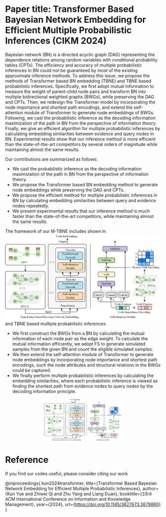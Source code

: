 # Paper title: Transformer Based Bayesian Network Embedding for Efficient Multiple Probabilistic Inferences (CIKM 2024)

Bayesian network (BN) is a directed acyclic graph (DAG)  representing the dependence relations among random variables with conditional probability tables (CPTs). The efficiency and accuracy of multiple probabilistic inferences in BN could not be guaranteed by most of the existing approximate inference methods. To address this issue, we propose the methods of Transformer based BN embedding (TBNE) and TBNE based probabilistic inferences. Specifically, we first adopt mutual information to measure the weight of parent-child node pairs and transform BN into multiple bidirectional weighted graphs (BWGs), while preserving the DAG and CPTs. Then, we redesign the Transformer model by incorporating the node importance and shortest path encodings, and  extend the self-attention module of Transformer to generate node embeddings of BWGs. Following, we cast the probabilistic inference as the decoding information maximization of the path in BN from the perspective of information theory. Finally, we give an efficient algorithm for multiple probabilistic inferences by calculating embedding similarities between evidence and query nodes in BN. Experimental results show that our inference method is more efficient than the state-of-the-art competitors by several orders of magnitude while maintaining almost the same results.

Our contributions are summarized as follows:

- We cast the probabilistic inference as the decoding information maximization of the path in BN from the perspective of information theory.
- We propose the Transformer based BN embedding method to generate node embeddings while preserving the DAG and CPTs.
- We propose the efficient method for multiple probabilistic inferences in BN by calculating embedding similarities between query and evidence nodes repeatedly.
- We present experimental results that our inference method is much faster than the state-of-the-art competitors, while maintaining almost the same results.

  
The framework of our M-TBNE includes shown in ![Figure](./TBNE.png)   and TBNE based multiple probabilistic inferences.
- We first construct the BWGs from a BN by calculating the mutual information of each node pair as the edge weight. To calculate the mutual information efficiently, we adopt FS to generate simulated samples from the given BN and count the eligible simulated samples.
- We then extend the self-attention module of Transformer to generate node embeddings by incorporating node importance and shortest path encodings, such the node attributes and structural relations in the BWGs could be captured.
- We finally perform multiple probabilistic inferences by calculating the embedding similarities, where each probabilistic inference is viewed as finding the shortest path from evidence nodes to query nodes by the decoding information principle.
<center class ='img'>
<img title="XX" src="./TBNE.png" width="50%">
</center>

# Reference
If you find our codes useful, please consider citing our work

@inproceedings{
kun2024transformer,
title={Transformer Based Bayesian Network Embedding for Efficient Multiple Probabilistic Inferences},
author={Kun Yue and Zhiwei Qi and Zhu Yang and Liang Duan},
booktitle={33rd ACM International Conference on Information and Knowledge Management},
year={2024},
url={https://doi.org/10.1145/3627673.3679860}
}

